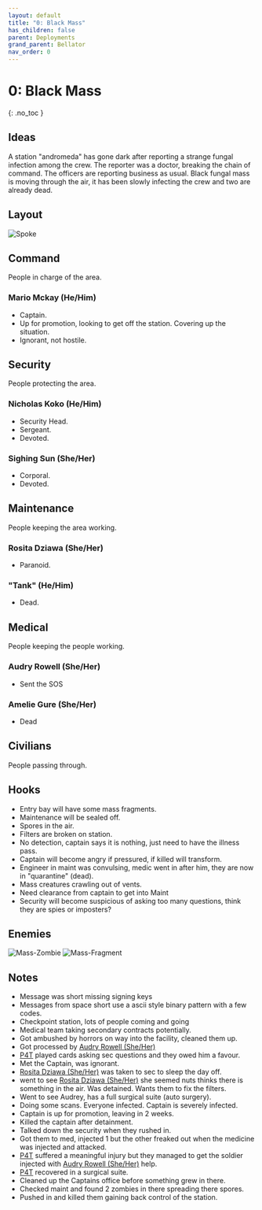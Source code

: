 ```yaml
---
layout: default
title: "0: Black Mass"
has_children: false
parent: Deployments
grand_parent: Bellator
nav_order: 0
---
```

# 0: Black Mass
{: .no_toc }

## Ideas
A station "andromeda" has gone dark after reporting a strange fungal infection among the crew. The reporter was a doctor, breaking the chain of command. The officers are reporting business as usual. Black fungal mass is moving through the air, it has been slowly infecting the crew and two are already dead.

## Layout
![Spoke](Game/Blocks/Spoke)

## Command
People in charge of the area.
### Mario Mckay (He/Him)
* Captain.
* Up for promotion, looking to get off the station. Covering up the situation.
* Ignorant, not hostile.
## Security
People protecting the area.
### Nicholas Koko (He/Him)
* Security Head.
* Sergeant.
* Devoted.
### Sighing Sun (She/Her)
* Corporal.
* Devoted.

## Maintenance
People keeping the area working.
### Rosita Dziawa (She/Her)
* Paranoid.
### "Tank" (He/Him)
* Dead.

## Medical
People keeping the people working.
### Audry Rowell (She/Her)
* Sent the SOS
### Amelie Gure (She/Her)
* Dead

## Civilians
People passing through.


## Hooks
* Entry bay will have some mass fragments. 
* Maintenance will be sealed off.
* Spores in the air.
* Filters are broken on station.
* No detection, captain says it is nothing, just need to have the illness pass.
* Captain will become angry if pressured, if killed will transform. 
* Engineer in maint was convulsing, medic went in after him, they are now in "quarantine" (dead).
* Mass creatures crawling out of vents.
* Need clearance from captain to get into Maint
* Security will become suspicious of asking too many questions, think they are spies or imposters?

## Enemies
![Mass-Zombie](Game/Creatures/Mass-Zombie)
![Mass-Fragment](Game/Creatures/Mass-Fragment)
## Notes
* Message was short missing signing keys
* Messages from space short use a ascii style binary pattern with a few codes.
* Checkpoint station, lots of people coming and going
* Medical team taking secondary contracts potentially.
* Got ambushed by horrors on way into the facility, cleaned them up.
* Got processed by [Audry Rowell (She/Her)](#Audry%20Rowell%20(She/Her))
* [P4T](Game/Bellator/Players/P4T.md) played cards asking sec questions and they owed him a favour.
* Met the Captain, was ignorant. 
* [Rosita Dziawa (She/Her)](#Rosita%20Dziawa%20(She/Her)) was taken to sec to sleep the day off.
* went to see [Rosita Dziawa (She/Her)](#Rosita%20Dziawa%20(She/Her)) she seemed nuts thinks there is something in the air. Was detained. Wants them to fix the filters.
* Went to see Audrey, has a full surgical suite (auto surgery).
* Doing some scans. Everyone infected. Captain is severely infected.
* Captain is up for promotion, leaving in 2 weeks.
* Killed the captain after detainment. 
* Talked down the security when they rushed in.
* Got them to med, injected 1 but the other freaked out when the medicine was injected and attacked.
* [P4T](Game/Bellator/Players/P4T.md) suffered a meaningful injury but they managed to get the soldier injected with [Audry Rowell (She/Her)](#Audry%20Rowell%20(She/Her)) help.
* [P4T](Game/Bellator/Players/P4T.md) recovered in a surgical suite.
* Cleaned up the Captains office before something grew in there.
* Checked maint and found 2 zombies in there spreading there spores.
* Pushed in and killed them gaining back control of the station.